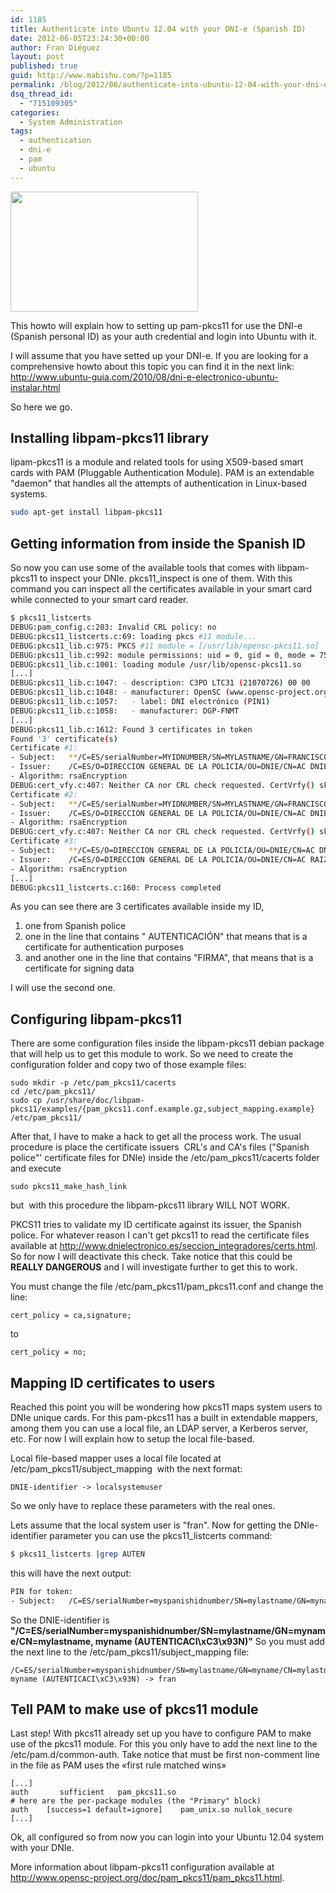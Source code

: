```yaml
---
id: 1185
title: Authenticate into Ubuntu 12.04 with your DNI-e (Spanish ID)
date: 2012-06-05T23:24:30+00:00
author: Fran Diéguez
layout: post
published: true
guid: http://www.mabishu.com/?p=1185
permalink: /blog/2012/06/authenticate-into-ubuntu-12-04-with-your-dni-e-spanish-id/
dsq_thread_id:
  - "715109305"
categories:
  - System Administration
tags:
  - authentication
  - dni-e
  - pam
  - ubuntu
---
```

<img class="alignright" title="dni_electronico" alt="" src="/assets/dni_electronico.png" width="300" height="192" />

This howto will explain how to setting up pam-pkcs11 for use the DNI-e (Spanish personal ID) as your auth credential and login into Ubuntu with it.

I will assume that you have setted up your DNI-e. If you are looking for a comprehensive howto about this topic you can find it in the next link: <a href="http://www.ubuntu-guia.com/2010/08/dni-e-electronico-ubuntu-instalar.html">http://www.ubuntu-guia.com/2010/08/dni-e-electronico-ubuntu-instalar.html</a>

So here we go.

## Installing libpam-pkcs11 library
lipam-pkcs11 is a module and related tools for using X509-based smart cards with PAM (Pluggable Authentication Module). PAM is an extendable "daemon" that handles all the attempts of authentication in Linux-based systems.

```bash
sudo apt-get install libpam-pkcs11
```

## Getting information from inside the Spanish ID

So now you can use some of the available tools that comes with libpam-pkcs11 to inspect your DNIe. pkcs11_inspect is one of them. With this command you can inspect all the certificates available in your smart card while connected to your smart card reader.

```bash
$ pkcs11_listcerts
DEBUG:pam_config.c:203: Invalid CRL policy: no
DEBUG:pkcs11_listcerts.c:69: loading pkcs #11 module...
DEBUG:pkcs11_lib.c:975: PKCS #11 module = [/usr/lib/opensc-pkcs11.so]
DEBUG:pkcs11_lib.c:992: module permissions: uid = 0, gid = 0, mode = 755
DEBUG:pkcs11_lib.c:1001: loading module /usr/lib/opensc-pkcs11.so
[...]
DEBUG:pkcs11_lib.c:1047: - description: C3PO LTC31 (21070726) 00 00
DEBUG:pkcs11_lib.c:1048: - manufacturer: OpenSC (www.opensc-project.org) [...]
DEBUG:pkcs11_lib.c:1057:   - label: DNI electrónico (PIN1)
DEBUG:pkcs11_lib.c:1058:   - manufacturer: DGP-FNMT
[...]
DEBUG:pkcs11_lib.c:1612: Found 3 certificates in token
Found '3' certificate(s)
Certificate #1:
- Subject:   **/C=ES/serialNumber=MYIDNUMBER/SN=MYLASTNAME/GN=FRANCISCO/CN=MYLASTNAME, FRANCISCO (AUTENTICACI\xC3\x93N)**
- Issuer:    /C=ES/O=DIRECCION GENERAL DE LA POLICIA/OU=DNIE/CN=AC DNIE 003
- Algorithm: rsaEncryption
DEBUG:cert_vfy.c:407: Neither CA nor CRL check requested. CertVrfy() skipped
Certificate #2:
- Subject:   **/C=ES/serialNumber=MYIDNUMBER/SN=MYLASTNAME/GN=FRANCISCO/CN=MYLASTNAME, FRANCISCO (FIRMA)**
- Issuer:    /C=ES/O=DIRECCION GENERAL DE LA POLICIA/OU=DNIE/CN=AC DNIE 003
- Algorithm: rsaEncryption
DEBUG:cert_vfy.c:407: Neither CA nor CRL check requested. CertVrfy() skipped
Certificate #3:
- Subject:   **/C=ES/O=DIRECCION GENERAL DE LA POLICIA/OU=DNIE/CN=AC DNIE 003**
- Issuer:    /C=ES/O=DIRECCION GENERAL DE LA POLICIA/OU=DNIE/CN=AC RAIZ DNIE
- Algorithm: rsaEncryption
[...]
DEBUG:pkcs11_listcerts.c:160: Process completed
```

As you can see there are 3 certificates available inside my ID,
1.  one from Spanish police
2.  one in the line that contains " AUTENTICACIÓN" that means that is a certificate for authentication purposes
3.  and another one in the line that contains "FIRMA", that means that is a certificate for signing data

I will use the second one.

## Configuring libpam-pkcs11

There are some configuration files inside the libpam-pkcs11 debian package that will help us to get this module to work. So we need to create the configuration folder and copy two of those example files:

```
sudo mkdir -p /etc/pam_pkcs11/cacerts
cd /etc/pam_pkcs11/
sudo cp /usr/share/doc/libpam-pkcs11/examples/{pam_pkcs11.conf.example.gz,subject_mapping.example} /etc/pam_pkcs11/
```

After that, I have to make a hack to get all the process work. The usual procedure is place the certificate issuers  CRL's and CA's files ("Spanish police"' certificate files for DNIe) inside the /etc/pam_pkcs11/cacerts folder and execute

```
sudo pkcs11_make_hash_link
```

but  with this procedure the libpam-pkcs11 library WILL NOT WORK.

PKCS11 tries to validate my ID certificate against its issuer, the Spanish police. For whatever reason I can't get pkcs11 to read the certificate files available at <a href="http://www.dnielectronico.es/seccion_integradores/certs.html">http://www.dnielectronico.es/seccion_integradores/certs.html</a>.  So for now I will deactivate this check. Take notice that this could be **REALLY DANGEROUS** and I will investigate further to get this to work.

You must change the file /etc/pam_pkcs11/pam_pkcs11.conf and change the line:

```
cert_policy = ca,signature;
```

to

```
cert_policy = no;
```

## Mapping ID certificates to users
Reached this point you will be wondering how pkcs11 maps system users to DNIe unique cards. For this pam-pkcs11 has a built in extendable mappers, among them you can use a local file, an LDAP server, a Kerberos server, etc. For now I will explain how to setup the local file-based.

Local file-based mapper uses a local file located at /etc/pam_pkcs11/subject_mapping  with the next format:

```
DNIE-identifier -> localsystemuser
```

So we only have to replace these parameters with the real ones.

Lets assume that the local system user is "fran". Now for getting the DNIe-identifier parameter you can use the pkcs11_listcerts command:

```bash
$ pkcs11_listcerts |grep AUTEN
```

this will have the next output:

```bash
PIN for token:
- Subject:   /C=ES/serialNumber=myspanishidnumber/SN=mylastname/GN=myname/CN=mylastname, myname (AUTENTICACI\xC3\x93N)
```

So the DNIE-identifier is **"/C=ES/serialNumber=myspanishidnumber/SN=mylastname/GN=myname/CN=mylastname, myname (AUTENTICACI\xC3\x93N)"**
So you must add the next line to the /etc/pam_pkcs11/subject_mapping file:

```
/C=ES/serialNumber=myspanishidnumber/SN=mylastname/GN=myname/CN=mylastname, myname (AUTENTICACI\xC3\x93N) -> fran
```

## Tell PAM to make use of pkcs11 module

Last step! With pkcs11 already set up you have to configure PAM to make use of the pkcs11 module. For this you only have to add the next line to the /etc/pam.d/common-auth. Take notice that must be first non-comment line in the file as PAM uses the «first rule matched wins»

```
[...]
auth       sufficient   pam_pkcs11.so
# here are the per-package modules (the "Primary" block)
auth    [success=1 default=ignore]    pam_unix.so nullok_secure
[...]
```

Ok, all configured so from now you can login into your Ubuntu 12.04 system with your DNIe.

More information about libpam-pkcs11 configuration available at <a href="http://www.opensc-project.org/doc/pam_pkcs11/pam_pkcs11.html">http://www.opensc-project.org/doc/pam_pkcs11/pam_pkcs11.html</a>.

&nbsp;
